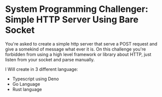# System Programming Challenger: Simple HTTP Server Using Bare Socket

You're asked to create a simple http server that serve a POST request and give a somekind of message what ever it is. On this challenge you're forbidden from using a high level framework or library about HTTP, just listen from your socket and parse manually.

I Will create in 3 different language:
- Typescript using Deno
- Go Language
- Rust language
